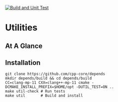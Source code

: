 [![Build and Unit Test](https://github.com/cpp-core/util/actions/workflows/build.yaml/badge.svg)](https://github.com/cpp-core/util/actions/workflows/build.yaml)

# Utilities


## At A Glance


## Installation

    git clone https://github.com/cpp-core/depends
	mkdir depends/build && cd depends/build
    CC=clang-mp-11 CXX=clang++-mp-11 cmake -DCMAKE_INSTALL_PREFIX=$HOME/opt -DUTIL_TEST=ON ..
	make util-check # Run tests
	make util       # Build and install
